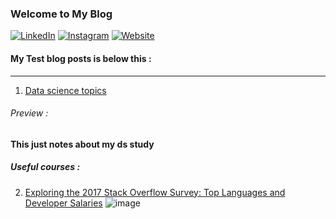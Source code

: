 ### Welcome to My Blog
[![LinkedIn](https://img.shields.io/badge/LinkedIn-%230077B5.svg?style=for-the-badge&logo=linkedin&logoColor=white)](https://www.linkedin.com/in/saadalmalki711/)
[![Instagram](https://img.shields.io/badge/Instagram-%23E4405F.svg?style=for-the-badge&logo=instagram&logoColor=white)](https://www.instagram.com/creator_sai711)
[![Website](https://img.shields.io/badge/Website-%2312100E.svg?style=for-the-badge&logo=google-chrome&logoColor=white)](https://saadthelegend.netlify.app)
<br>
#### My Test blog posts is below this :

-----

1. [Data science topics](datasciencetopics.html)
###### Preview :
**This just notes about my ds study**
##### Useful courses :

2. [Exploring the 2017 Stack Overflow Survey: Top Languages and Developer Salaries](https://saadthelegend.netlify.app/articles/surveypost)
![image](https://media2.dev.to/dynamic/image/width=800%2Cheight=%2Cfit=scale-down%2Cgravity=auto%2Cformat=auto/https%3A%2F%2Fdev-to-uploads.s3.amazonaws.com%2Fuploads%2Farticles%2Fpm7jthjy365twkhp2rfv.png)
